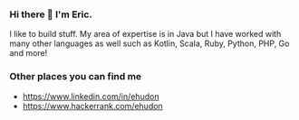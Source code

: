 ### Hi there 👋 I'm Eric. 

I like to build stuff. My area of expertise is in Java but I have worked with many other languages as well such as Kotlin, Scala, Ruby, Python, PHP, Go and more!

### Other places you can find me

- https://www.linkedin.com/in/ehudon
- https://www.hackerrank.com/ehudon

